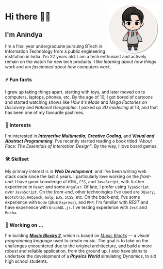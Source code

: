 <a href="https://www.linkedin.com/in/meganindya/"><img align="right" src="./res/alias.png" height="164px"/></a>

# Hi there 👋🏼

## I'm Anindya

I'm a final year undergraduate pursuing BTech in Information Technology from a public engineering institution in India. I'm 22 years old. I am a tech enthusiast and actively remain on the watch for new tech products. I like _learning about how things work_ and am _fascinated about how computers work_.

### ⚡ Fun facts

I grew up taking things apart, starting with toys, and later moved on to computers, laptops, phones, etc. By the age of 10, I got bored of cartoons and started watching shows like _How it's Made_ and _Mega Factories_ on _Discovery_ and _National Geographic_. I picked up _3D modelling_ at 13, and that has been one of my favourite pastimes.

### 🌱 Interests

I'm interested in _**Interactive Multimedia**_, _**Creative Coding**_, and _**Visual and Abstract Programming**_. I've recently started reading a book titled _"About Face: The Essentials of Interaction Design"_. By the way, I love board games.

### 🛠 Skillset

My primary interest is in _**Web Development**_, and I've been writing web stack code since the last 4 years. I particularly love working on the _front-end_. I have good knowledge of `HTML`, `CSS`, and `JavaScript`, with further experience in `React` and some `Angular`. Of late, I prefer using `TypeScript` over `JavaScript`. On the _front-end_, other technologies I've used are `JQuery`, `Bootstrap`, `Webpack`, `Gulp`, `EJS`, `SCSS`, etc. On the _back-end_, I've some experience with `Node` (plus `Express`), and `PHP`. I'm familiar with _REST_ and have experience with `GraphQL.js`. I've testing experience with `Jest` and `Mocha`.

### 🔭 Working on ...

I'm building [_**Music Blocks 2**_](https://github.com/sugarlabs/musicblocks-2), which is based on [_Music Blocks_](https://musicblocks.sugarlabs.org) — a _visual programming language_ used to create music. The goal is to take on the challenges encountered due to the original architecture, and build a more robust and reliable application, from the ground up. I also have plans to undertake the development of a _**Physics World**_ simulating _Dynamics_, to aid high school students.
